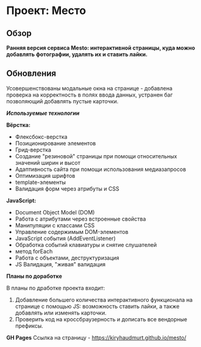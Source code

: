 # Проект: Место

## Обзор

__Ранняя версия сервиса Mesto: интерактивной страницы, куда можно добавлять фотографии, удалять их и ставить лайки.__

## Обновления

Усовершенствованы модальные окна на странице - добавлена проверка на корректность в полях ввода данных, устранен баг позволяющий добавлять пустые карточки.

***Используемые технологии***

__Вёрстка:__
* Флексбокс-верстка
* Позиционирование элементов
* Грид-верстка
* Создание "резиновой" страницы при помощи относительных значений ширин и высот
* Адаптивность сайта при помощи использования медиазапросов
* Оптимизация шрифтов
* template-элементы
* Валидация форм через атрибуты и CSS

__JavaScript:__
* Document Object Model (DOM)
* Работа с атрибутами через встроенные свойства
* Манипуляции с классами CSS
* Управление содержимым DOM-элементов
* JavaScript события (AddEventListener)
* Обработка событий клавиатуры и снятие слушателей
* метод forEach
* Работа с объектами, деструктуризация
* JS Валидация, "живая" валидация

**Планы по доработке**

В планы по дработке проекта входит:
1. Добавление большего количества интерактивного функционала на странице с помощью JS: возможность ставить лайки, а также добавлять или изменять карточки.
2. Проверить код на кроссбраузерность и дописать все вендорные префиксы.

**GH Pages**
Ссылка на страницу - https://kiryhaudmurt.github.io/mesto/